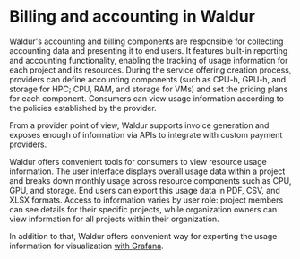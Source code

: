 # Billing and accounting in Waldur

Waldur's accounting and billing components are responsible for collecting accounting data and presenting
it to end users. It features built-in reporting and accounting functionality, enabling the tracking of
usage information for each project and its resources. During the service offering creation process,
providers can define accounting components (such as CPU-h, GPU-h, and storage for HPC; CPU, RAM, and
storage for VMs) and set the pricing plans for each component. Consumers can view usage information
according to the policies established by the provider.

From a provider point of view, Waldur supports invoice generation and exposes enough of information via APIs to
integrate with custom payment providers.

Waldur offers convenient tools for consumers to view resource usage information. The user interface displays
overall usage data within a project and breaks down monthly usage across resource components such as CPU,
GPU, and storage. End users can export this usage data in PDF, CSV, and XLSX formats. Access to information
varies by user role: project members can see details for their specific projects, while organization owners
can view information for all projects within their organization.

In addition to that, Waldur offers convenient way for exporting the usage information for visualization [with
Grafana](grafana.md).
